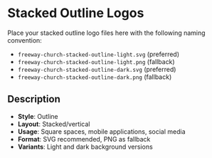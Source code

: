 # Stacked Outline Logos

Place your stacked outline logo files here with the following naming convention:

- `freeway-church-stacked-outline-light.svg` (preferred)
- `freeway-church-stacked-outline-light.png` (fallback)
- `freeway-church-stacked-outline-dark.svg` (preferred)
- `freeway-church-stacked-outline-dark.png` (fallback)

## Description
- **Style**: Outline
- **Layout**: Stacked/vertical
- **Usage**: Square spaces, mobile applications, social media
- **Format**: SVG recommended, PNG as fallback
- **Variants**: Light and dark background versions